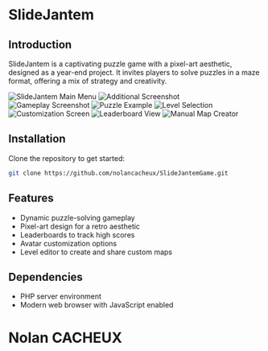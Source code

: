 # SlideJantem

## Introduction

SlideJantem is a captivating puzzle game with a pixel-art aesthetic, designed as a year-end project. It invites players to solve puzzles in a maze format, offering a mix of strategy and creativity.


![SlideJantem Main Menu](im1.png)
![Additional Screenshot](im0.png) 
![Gameplay Screenshot](im2.png)
![Puzzle Example](im3.png)
![Level Selection](im4.png)
![Customization Screen](im5.png)
![Leaderboard View](im6.png)
![Manual Map Creator](im7.png)


## Installation

Clone the repository to get started:
```bash
git clone https://github.com/nolancacheux/SlideJantemGame.git
```

## Features
- Dynamic puzzle-solving gameplay
- Pixel-art design for a retro aesthetic
- Leaderboards to track high scores
- Avatar customization options
- Level editor to create and share custom maps

## Dependencies
- PHP server environment
- Modern web browser with JavaScript enabled


# Nolan CACHEUX